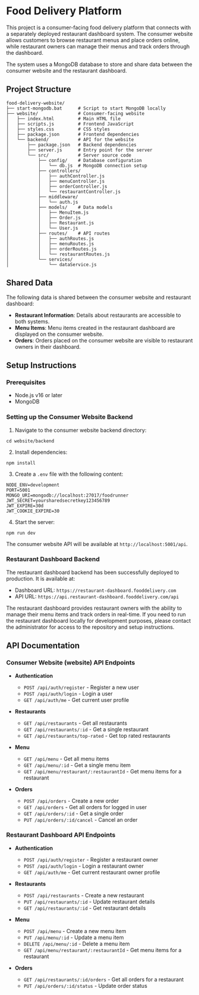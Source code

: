 # Food Delivery Platform

This project is a consumer-facing food delivery platform that connects with a separately deployed restaurant dashboard system. The consumer website allows customers to browse restaurant menus and place orders online, while restaurant owners can manage their menus and track orders through the dashboard.

The system uses a MongoDB database to store and share data between the consumer website and the restaurant dashboard.

## Project Structure

```
food-delivery-website/
├── start-mongodb.bat      # Script to start MongoDB locally
├── website/               # Consumer-facing website
│   ├── index.html         # Main HTML file
│   ├── scripts.js         # Frontend JavaScript
│   ├── styles.css         # CSS styles
│   ├── package.json       # Frontend dependencies
│   └── backend/           # API for the website
│       ├── package.json   # Backend dependencies
│       ├── server.js      # Entry point for the server
│       └── src/           # Server source code
│           ├── config/    # Database configuration
│           │   └── db.js  # MongoDB connection setup
│           ├── controllers/
│           │   ├── authController.js
│           │   ├── menuController.js
│           │   ├── orderController.js
│           │   └── restaurantController.js
│           ├── middleware/
│           │   └── auth.js
│           ├── models/    # Data models
│           │   ├── MenuItem.js
│           │   ├── Order.js
│           │   ├── Restaurant.js
│           │   └── User.js
│           ├── routes/    # API routes
│           │   ├── authRoutes.js
│           │   ├── menuRoutes.js
│           │   ├── orderRoutes.js
│           │   └── restaurantRoutes.js
│           └── services/
│               └── dataService.js
```

## Shared Data

The following data is shared between the consumer website and restaurant dashboard:

- **Restaurant Information**: Details about restaurants are accessible to both systems.
- **Menu Items**: Menu items created in the restaurant dashboard are displayed on the consumer website.
- **Orders**: Orders placed on the consumer website are visible to restaurant owners in their dashboard.

## Setup Instructions

### Prerequisites

- Node.js v16 or later
- MongoDB

### Setting up the Consumer Website Backend

1. Navigate to the consumer website backend directory:
```
cd website/backend
```

2. Install dependencies:
```
npm install
```

3. Create a `.env` file with the following content:
```
NODE_ENV=development
PORT=5001
MONGO_URI=mongodb://localhost:27017/foodrunner
JWT_SECRET=yoursharedsecretkey123456789
JWT_EXPIRE=30d
JWT_COOKIE_EXPIRE=30
```

4. Start the server:
```
npm run dev
```

The consumer website API will be available at `http://localhost:5001/api`.

### Restaurant Dashboard Backend

The restaurant dashboard backend has been successfully deployed to production. It is available at:

- Dashboard URL: `https://restaurant-dashboard.fooddelivery.com`
- API URL: `https://api.restaurant-dashboard.fooddelivery.com/api`

The restaurant dashboard provides restaurant owners with the ability to manage their menu items and track orders in real-time. If you need to run the restaurant dashboard locally for development purposes, please contact the administrator for access to the repository and setup instructions.

## API Documentation

### Consumer Website (website) API Endpoints

- **Authentication**
  - `POST /api/auth/register` - Register a new user
  - `POST /api/auth/login` - Login a user
  - `GET /api/auth/me` - Get current user profile

- **Restaurants**
  - `GET /api/restaurants` - Get all restaurants
  - `GET /api/restaurants/:id` - Get a single restaurant
  - `GET /api/restaurants/top-rated` - Get top rated restaurants

- **Menu**
  - `GET /api/menu` - Get all menu items
  - `GET /api/menu/:id` - Get a single menu item
  - `GET /api/menu/restaurant/:restaurantId` - Get menu items for a restaurant

- **Orders**
  - `POST /api/orders` - Create a new order
  - `GET /api/orders` - Get all orders for logged in user
  - `GET /api/orders/:id` - Get a single order
  - `PUT /api/orders/:id/cancel` - Cancel an order

### Restaurant Dashboard API Endpoints

- **Authentication**
  - `POST /api/auth/register` - Register a restaurant owner
  - `POST /api/auth/login` - Login a restaurant owner
  - `GET /api/auth/me` - Get current restaurant owner profile

- **Restaurants**
  - `POST /api/restaurants` - Create a new restaurant
  - `PUT /api/restaurants/:id` - Update restaurant details
  - `GET /api/restaurants/:id` - Get restaurant details

- **Menu**
  - `POST /api/menu` - Create a new menu item
  - `PUT /api/menu/:id` - Update a menu item
  - `DELETE /api/menu/:id` - Delete a menu item
  - `GET /api/menu/restaurant/:restaurantId` - Get menu items for a restaurant

- **Orders**
  - `GET /api/restaurants/:id/orders` - Get all orders for a restaurant
  - `PUT /api/orders/:id/status` - Update order status